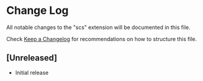 # Change Log

All notable changes to the "scs" extension will be documented in this file.

Check [Keep a Changelog](http://keepachangelog.com/) for recommendations on how to structure this file.

## [Unreleased]

- Initial release